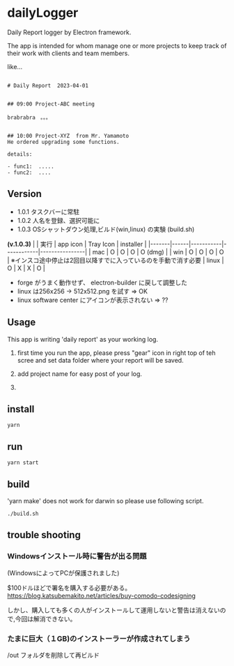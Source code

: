 # dailyLogger

Daily Report logger by Electron framework.

The app is intended for whom manage one or more projects to keep track of their work with clients and team members.

like...

```

# Daily Report  2023-04-01


## 09:00 Project-ABC meeting

brabrabra　。。。


## 10:00 Project-XYZ  from Mr. Yamamoto
He ordered upgrading some functions.

details:

- func1:  .....
- func2:  ....

```

## Version

- 1.0.1 タスクバーに常駐
- 1.0.2 人名を登録、選択可能に
- 1.0.3 OSシャットダウン処理,ビルド(win,linux) の実験 (build.sh)

**(v.1.0.3)**
|       | 実行 | app  icon | Tray  Icon | installer      |
|-------|------|-----------|------------|----------------|
| mac   | O    | O         | O          | O (dmg)        |
| win   | O    | O         | O          | O |  ※インスコ途中停止は2回目以降すでに入っているのを手動で消す必要
| linux | O    | X         | X          | O              |

- forge がうまく動作せず、 electron-builder に戻して調整した
- linux は256x256 -> 512x512.png を試す => OK
- linux software center にアイコンが表示されない => ??



## Usage

This app is writing 'daily report' as your working log.



1. first time you run the app, please press "gear" icon in right top of teh scree and set data folder where your report will be saved.

2. add project name for easy post of your log.

3. 


## install

```
yarn
```

## run

```
yarn start
```

## build

'yarn make' does not work for darwin so please use following script.

```
./build.sh
```


## trouble shooting

### Windowsインストール時に警告が出る問題

(WindowsによってPCが保護されました)

$100ドルほどで署名を購入する必要がある。
https://blog.katsubemakito.net/articles/buy-comodo-codesigning

しかし、購入しても多くの人がインストールして運用しないと警告は消えないので,今回は解消できない。



### たまに巨大（１GB)のインストーラーが作成されてしまう

/out フォルダを削除して再ビルド






